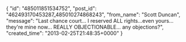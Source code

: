 {
   "id": "485011851534752",
   "post_id": "462493170453287_485010274868243",
   "from_name": "Scott Duncan",
   "message": "Last chance court... I reserved ALL rights...even yours... they're mine now... REALLY OBJECTIONABLE... any objections?",
   "created_time": "2013-02-25T21:48:35+0000"
 }
